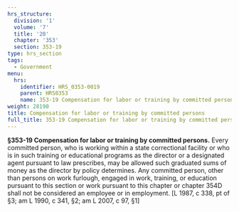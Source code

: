 ```yaml
---
hrs_structure:
  division: '1'
  volume: '7'
  title: '20'
  chapter: '353'
  section: 353-19
type: hrs_section
tags:
  - Government
menu:
  hrs:
    identifier: HRS_0353-0019
    parent: HRS0353
    name: 353-19 Compensation for labor or training by committed persons
weight: 28190
title: Compensation for labor or training by committed persons
full_title: 353-19 Compensation for labor or training by committed persons
---
```

**§353-19 Compensation for labor or training by committed persons.** Every committed person, who is working within a state correctional facility or who is in such training or educational programs as the director or a designated agent pursuant to law prescribes, may be allowed such graduated sums of money as the director by policy determines. Any committed person, other than persons on work furlough, engaged in work, training, or education pursuant to this section or work pursuant to this chapter or chapter 354D shall not be considered an employee or in employment. [L 1987, c 338, pt of §3; am L 1990, c 341, §2; am L 2007, c 97, §1]